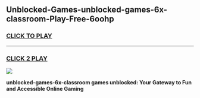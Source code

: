 
## Unblocked-Games-unblocked-games-6x-classroom-Play-Free-6oohp
<h3>
<a href="https://premium76.site?title=unblocked-games-6x-classroom&ref=20M">CLICK TO PLAY</a></h3>
<hr>

<h3>
<a href="https://premium76.site?title=unblocked-games-6x-classroom&ref=20M">CLICK 2 PLAY</a>
  
</h3>

<a href="https://premium76.site?title=unblocked-games-6x-classroom&ref=19M"><img src="https://clearcache.store/games.png"></a>


**unblocked-games-6x-classroom games unblocked: Your Gateway to Fun and Accessible Online Gaming**
